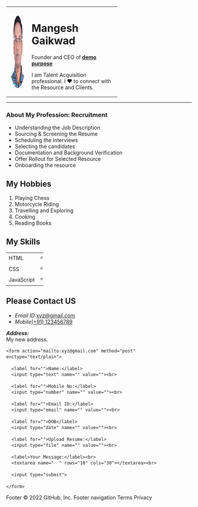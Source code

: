 <!DOCTYPE html>
<html lang="en" dir="ltr">

<head>
  <meta charset="utf-8">
  <title>Mangesh Profile</title>
</head>

<body>
  <table style="width:60%">
    <tr>
      <td><img src="mangesh.png" width="200" height="200" alt="Mangesh Profile Picture"></td>
      <td>
        <h1> Mangesh Gaikwad </h1>
        <p>Founder and CEO of <strong><a href="demo">demo purpose</a></strong></p>
        <p>I am Talent Acquisition professional. I ❤️ to connect with the Resource and Clients.</p>
      </td>
    </tr>
  </table>

  <hr size="3" noshade==0>
  <h3>About My Profession: Recruitment</h3>
  <ul>
    <li>Understanding the Job Description</li>
    <li>Sourcing & Screening the Resume</li>
    <li>Scheduling the Interviews</li>
    <li>Selecting the candidates</li>
    <li>Documentation and Background Verification</li>
    <li>Offer Rollout for Selected Resource</li>
    <li>Onboarding the resource</li>
  </ul>

  <h2>My Hobbies</h2>
  <ol>
    <li>Playing Chess</li>
    <li>Motorcycle Riding</li>
    <li>Travelling and Exploring</li>
    <li>Cooking</li>
    <li>Reading Books</li>
  </ol>

  <h2>My Skills</h2>

  <table style="width:20%">
    <tr>
      <td>HTML</td>
      <td>⭐⭐⭐⭐⭐</td>
    </tr>
    <tr>
      <td>CSS</td>
      <td>⭐⭐⭐⭐</td>
    </tr>
    <tr>
      <td>JavaScript</td>
      <td>⭐⭐⭐</td>
    </tr>
  </table>


  </ul>

  <h2>Please Contact US </h2>
  <ul>
    <li><em>Email ID:</em><a href="mailto:xyz@gmail.com">xyz@gmail.com</a></li>
    <li><em>Mobile</em><a href="tel: +91123456789">(+91) 123456789</a></li>
  </ul>
  <p><strong><em>Address:</em></strong><br>
    My new address.</p>

    <form action="mailto:xyz@gmail.com" method="post" enctype="text/plain">

      <label for="">Name:</label>
      <input type="text" name="" value=""><br>

      <label for="">Mobile No:</label>
      <input type="number" name="" value=""><br>

      <label for="">Email ID:</label>
      <input type="email" name="" value=""><br>

      <label for="">DOB</label>
      <input type="date" name="" value=""><br>

      <label for="">Upload Resume:</label>
      <input type="file" name="" value=""><br>

      <label>Your Message:</label><br>
      <textarea name="  " rows="10" cols="30"></textarea><br>

      <input type="submit">

    </form>

</body>

</html>
Footer
© 2022 GitHub, Inc.
Footer navigation
Terms
Privacy
